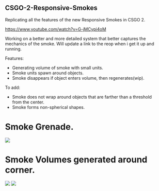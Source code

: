 ## CSGO-2-Responsive-Smokes
Replicating all the features of the new Responsive Smokes in CSGO 2.

https://www.youtube.com/watch?v=G-jMCypi4oM

Working on a better and more detailed system that better captures the mechanics of the smoke.
Will update a link to the reop when i get it up and running.

Features:
- Generating volume of smoke with small units.
- Smoke units spawn around objects.
- Smoke disappears if object enters volume, then regenerates(wip).

To add:
- Smoke does not wrap around objects that are farther than a threshold from the center.
- Smoke forms non-spherical shapes.

# Smoke Grenade.
<img src="https://github.com/thetrippp/CSGO-2-Responsive-Smokes/blob/main/CSGOResponsiveSmokes3.gif">

# Smoke Volumes generated around corner.
<p float="left">
<img src="https://github.com/thetrippp/CSGO-2-Responsive-Smokes/blob/main/CSGOResponsiveSmokes1.gif">
<img src="https://github.com/thetrippp/CSGO-2-Responsive-Smokes/blob/main/CSGOResponsiveSmokes2.gif">
  </p>

